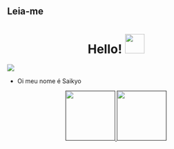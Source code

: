 ## Leia-me

<div>
  
<h1 align="center">Hello! <img src="https://github.com/natxdixie/image/blob/main/f7c6afe87c8c19023946cb8747e54552.gif" style="border-radius:5;" width="45px" alt=""><br></h1>

<p align="center">

<a href="https://youtube.com/channel/SaikyoDev"><img align="center" height="auto" src="https://telegra.ph/file/9bb7a0ce7a310477ffc9b.jpg"/></a>

<p align="center">

- Oi meu nome é Saikyo
  
<p align="center">

<a href="">

<img height="115em" src="https://github-readme-stats.vercel.app/api?username=YajiirDev&show_icons=true&theme=dark&include_all_commits=true&count_private=true"/>

<img height="115em" src="https://github-readme-stats.vercel.app/api/top-langs/?username=YajiirDev&layout=compact&langs_count=16&theme=dark"/>

</a>

</div>
